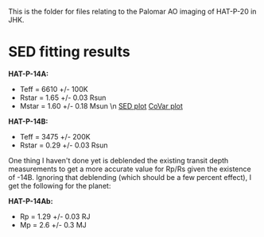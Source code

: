 This is the folder for files relating to the Palomar AO imaging of HAT-P-20 in JHK.

# SED fitting results

**HAT-P-14A:**
- Teff = 6610 +/- 100K
- Rstar = 1.65 +/- 0.03 Rsun
- Mstar = 1.60 +/- 0.18 Msun
\n
[SED plot](https://github.com/TGBeatty/NRC33/blob/main/HATP20_AO_Results/SEDplot_HATP14_A.png)
[CoVar plot](https://github.com/TGBeatty/NRC33/blob/main/HATP20_AO_Results/SED_Covar_HATP14_A.png)
 
**HAT-P-14B:**
- Teff = 3475 +/- 200K
- Rstar = 0.29 +/- 0.03 Rsun
 
One thing I haven't done yet is deblended the existing transit depth measurements to get a more accurate value for Rp/Rs given the existence of -14B. Ignoring that deblending (which should be a few percent effect), I get the following for the planet:

**HAT-P-14Ab:**
- Rp = 1.29 +/- 0.03 RJ
- Mp = 2.6 +/- 0.3 MJ

